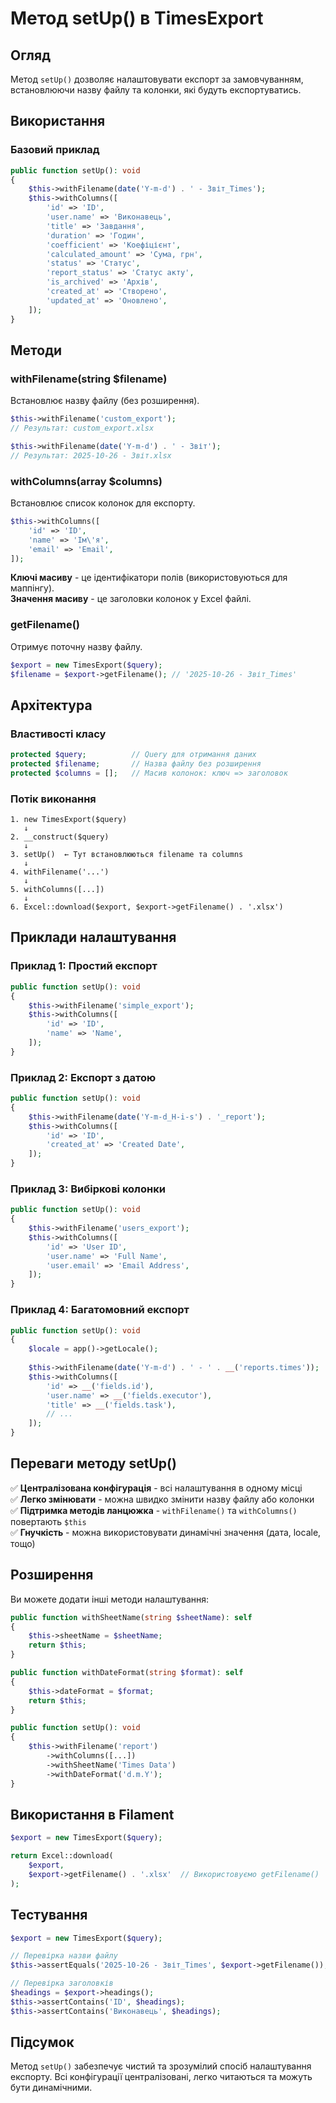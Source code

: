 # Метод setUp() в TimesExport

## Огляд

Метод `setUp()` дозволяє налаштовувати експорт за замовчуванням, встановлюючи назву файлу та колонки, які будуть експортуватись.

## Використання

### Базовий приклад

```php
public function setUp(): void
{
    $this->withFilename(date('Y-m-d') . ' - Звіт_Times');
    $this->withColumns([
        'id' => 'ID',
        'user.name' => 'Виконавець',
        'title' => 'Завдання',
        'duration' => 'Годин',
        'coefficient' => 'Коефіцієнт',
        'calculated_amount' => 'Сума, грн',
        'status' => 'Статус',
        'report_status' => 'Статус акту',
        'is_archived' => 'Архів',
        'created_at' => 'Створено',
        'updated_at' => 'Оновлено',
    ]);
}
```

## Методи

### withFilename(string $filename)

Встановлює назву файлу (без розширення).

```php
$this->withFilename('custom_export');
// Результат: custom_export.xlsx

$this->withFilename(date('Y-m-d') . ' - Звіт');
// Результат: 2025-10-26 - Звіт.xlsx
```

### withColumns(array $columns)

Встановлює список колонок для експорту.

```php
$this->withColumns([
    'id' => 'ID',
    'name' => 'Ім\'я',
    'email' => 'Email',
]);
```

**Ключі масиву** - це ідентифікатори полів (використовуються для маппінгу).  
**Значення масиву** - це заголовки колонок у Excel файлі.

### getFilename()

Отримує поточну назву файлу.

```php
$export = new TimesExport($query);
$filename = $export->getFilename(); // '2025-10-26 - Звіт_Times'
```

## Архітектура

### Властивості класу

```php
protected $query;          // Query для отримання даних
protected $filename;       // Назва файлу без розширення
protected $columns = [];   // Масив колонок: ключ => заголовок
```

### Потік виконання

```
1. new TimesExport($query)
   ↓
2. __construct($query)
   ↓
3. setUp()  ← Тут встановлюються filename та columns
   ↓
4. withFilename('...')
   ↓
5. withColumns([...])
   ↓
6. Excel::download($export, $export->getFilename() . '.xlsx')
```

## Приклади налаштування

### Приклад 1: Простий експорт

```php
public function setUp(): void
{
    $this->withFilename('simple_export');
    $this->withColumns([
        'id' => 'ID',
        'name' => 'Name',
    ]);
}
```

### Приклад 2: Експорт з датою

```php
public function setUp(): void
{
    $this->withFilename(date('Y-m-d_H-i-s') . '_report');
    $this->withColumns([
        'id' => 'ID',
        'created_at' => 'Created Date',
    ]);
}
```

### Приклад 3: Вибіркові колонки

```php
public function setUp(): void
{
    $this->withFilename('users_export');
    $this->withColumns([
        'id' => 'User ID',
        'user.name' => 'Full Name',
        'user.email' => 'Email Address',
    ]);
}
```

### Приклад 4: Багатомовний експорт

```php
public function setUp(): void
{
    $locale = app()->getLocale();
    
    $this->withFilename(date('Y-m-d') . ' - ' . __('reports.times'));
    $this->withColumns([
        'id' => __('fields.id'),
        'user.name' => __('fields.executor'),
        'title' => __('fields.task'),
        // ...
    ]);
}
```

## Переваги методу setUp()

✅ **Централізована конфігурація** - всі налаштування в одному місці  
✅ **Легко змінювати** - можна швидко змінити назву файлу або колонки  
✅ **Підтримка методів ланцюжка** - `withFilename()` та `withColumns()` повертають `$this`  
✅ **Гнучкість** - можна використовувати динамічні значення (дата, locale, тощо)  

## Розширення

Ви можете додати інші методи налаштування:

```php
public function withSheetName(string $sheetName): self
{
    $this->sheetName = $sheetName;
    return $this;
}

public function withDateFormat(string $format): self
{
    $this->dateFormat = $format;
    return $this;
}

public function setUp(): void
{
    $this->withFilename('report')
        ->withColumns([...])
        ->withSheetName('Times Data')
        ->withDateFormat('d.m.Y');
}
```

## Використання в Filament

```php
$export = new TimesExport($query);

return Excel::download(
    $export,
    $export->getFilename() . '.xlsx'  // Використовуємо getFilename()
);
```

## Тестування

```php
$export = new TimesExport($query);

// Перевірка назви файлу
$this->assertEquals('2025-10-26 - Звіт_Times', $export->getFilename());

// Перевірка заголовків
$headings = $export->headings();
$this->assertContains('ID', $headings);
$this->assertContains('Виконавець', $headings);
```

## Підсумок

Метод `setUp()` забезпечує чистий та зрозумілий спосіб налаштування експорту. Всі конфігурації централізовані, легко читаються та можуть бути динамічними.

